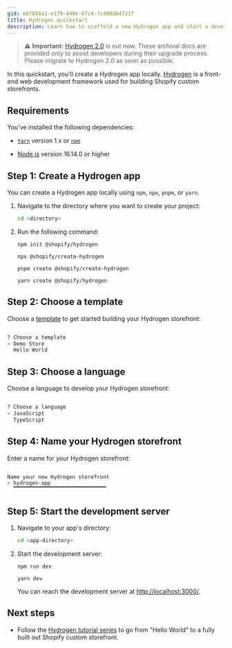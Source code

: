 ```yaml
---
gid: ebf858a1-e179-449e-87c4-7c498db4731f
title: Hydrogen quickstart
description: Learn how to scaffold a new Hydrogen app and start a developer server.
---
```


> ⚠️ **Important:** [Hydrogen 2.0](https://hydrogen.shopify.dev) is out now. These archival docs are provided only to assist developers during their upgrade process. Please migrate to Hydrogen 2.0 as soon as possible.


In this quickstart, you'll create a Hydrogen app locally. [Hydrogen](/custom-storefronts/hydrogen) is a front-end web development framework used for building Shopify custom storefronts.

## Requirements

You’ve installed the following dependencies:

  - [`Yarn`](https://classic.yarnpkg.com/) version 1.x or [`npm`](https://www.npmjs.com/)

  - [Node.js](https://nodejs.org/en/) version 16.14.0 or higher

## Step 1: Create a Hydrogen app

You can create a Hydrogen app locally using `npm`, `npx`, `pnpm`, or `yarn`.

1. Navigate to the directory where you want to create your project:


    ```bash
    cd <directory>
    ```



1. Run the following command:


    ```bash?title: 'npm'
    npm init @shopify/hydrogen
    ```

    ```bash?title: 'npx'
    npx @shopify/create-hydrogen
    ```

    ```bash?title: 'pnpm'
    pnpm create @shopify/create-hydrogen
    ```

    ```bash?title: 'Yarn'
    yarn create @shopify/hydrogen
    ```



## Step 2: Choose a template

Choose a [template](/custom-storefronts/hydrogen/getting-started/templates) to get started building your Hydrogen storefront:

```bash

? Choose a template
> Demo Store
  Hello World
```



## Step 3: Choose a language

Choose a language to develop your Hydrogen storefront:

```bash

? Choose a language
> JavaScript
  TypeScript
```



## Step 4: Name your Hydrogen storefront

Enter a name for your Hydrogen storefront:

```bash

Name your new Hydrogen storefront
> hydrogen-app
  ▔▔▔▔▔▔▔▔▔▔▔▔▔▔▔▔▔▔▔▔▔▔▔▔▔▔▔▔▔▔
```



## Step 5: Start the development server

1. Navigate to your app's directory:


    ```bash
    cd <app-directory>
    ```



1. Start the development server:


    ```bash?title: 'npm'
    npm run dev
    ```

    ```bash?title: 'Yarn'
    yarn dev
    ```



    You can reach the development server at <http://localhost:3000/>.
## Next steps

- Follow the [Hydrogen tutorial series](/custom-storefronts/hydrogen/getting-started/tutorial/begin) to go from "Hello World" to a fully built out Shopify custom storefront.
